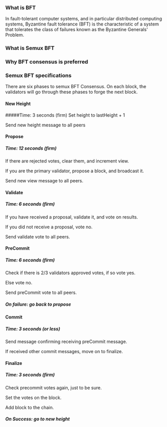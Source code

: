### What is BFT

In fault-tolerant computer systems, and in particular distributed computing systems, Byzantine fault tolerance (BFT) is the characteristic of a system that tolerates the class of failures known as the Byzantine Generals' Problem.

### What is Semux BFT


### Why BFT consensus is preferred

### Semux BFT specifications

There are six phases to semux BFT Consensus.  On each block, the validators will go through these phases to forge the next block.


#### New Height
#####Time: 3 seconds (firm)
Set height to lastHeight + 1

Send new height message to all peers
    
#### Propose
##### Time: 12 seconds (firm)
   
If there are rejected votes, clear them, and increment view.

If you are the primary validator, propose a block, and broadcast it.

Send new view message to all peers.
   
   
#### Validate
##### Time: 6 seconds (firm)

If you have received a proposal, validate it, and vote on results.

If you did not receive a proposal, vote no.

Send validate vote to all peers.
   
   
#### PreCommit
##### Time: 6 seconds (firm)

Check if there is 2/3 validators approved votes, if so vote yes.

Else vote no.

Send preCommit vote to all peers.

##### On failure: go back to propose
   
#### Commit
##### Time: 3 seconds (or less)

Send message confirming receiving preCommit message.

If received other commit messages, move on to finalize.
   
#### Finalize
##### Time: 3 seconds (firm)

Check precommit votes again, just to be sure.

Set the votes on the block.

Add block to the chain.
     
##### On Success: go to new height
